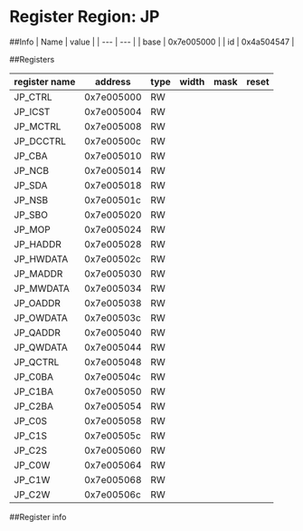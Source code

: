 # Register Region: JP


##Info
| Name | value |
| --- | --- |
| base | 0x7e005000 |
| id | 0x4a504547 |

##Registers

| register name | address | type | width | mask | reset |
| --- | --- | --- | --- | --- | --- |
| JP_CTRL | 0x7e005000 | RW |  |  |  |
| JP_ICST | 0x7e005004 | RW |  |  |  |
| JP_MCTRL | 0x7e005008 | RW |  |  |  |
| JP_DCCTRL | 0x7e00500c | RW |  |  |  |
| JP_CBA | 0x7e005010 | RW |  |  |  |
| JP_NCB | 0x7e005014 | RW |  |  |  |
| JP_SDA | 0x7e005018 | RW |  |  |  |
| JP_NSB | 0x7e00501c | RW |  |  |  |
| JP_SBO | 0x7e005020 | RW |  |  |  |
| JP_MOP | 0x7e005024 | RW |  |  |  |
| JP_HADDR | 0x7e005028 | RW |  |  |  |
| JP_HWDATA | 0x7e00502c | RW |  |  |  |
| JP_MADDR | 0x7e005030 | RW |  |  |  |
| JP_MWDATA | 0x7e005034 | RW |  |  |  |
| JP_OADDR | 0x7e005038 | RW |  |  |  |
| JP_OWDATA | 0x7e00503c | RW |  |  |  |
| JP_QADDR | 0x7e005040 | RW |  |  |  |
| JP_QWDATA | 0x7e005044 | RW |  |  |  |
| JP_QCTRL | 0x7e005048 | RW |  |  |  |
| JP_C0BA | 0x7e00504c | RW |  |  |  |
| JP_C1BA | 0x7e005050 | RW |  |  |  |
| JP_C2BA | 0x7e005054 | RW |  |  |  |
| JP_C0S | 0x7e005058 | RW |  |  |  |
| JP_C1S | 0x7e00505c | RW |  |  |  |
| JP_C2S | 0x7e005060 | RW |  |  |  |
| JP_C0W | 0x7e005064 | RW |  |  |  |
| JP_C1W | 0x7e005068 | RW |  |  |  |
| JP_C2W | 0x7e00506c | RW |  |  |  |

##Register info

